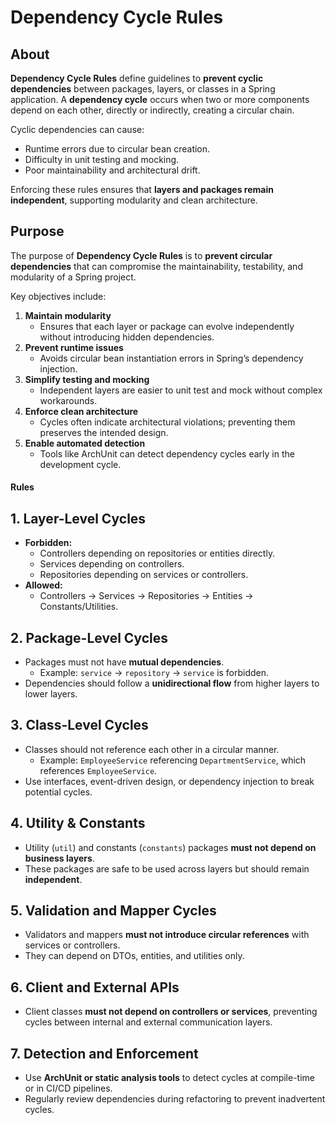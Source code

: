 # Dependency Cycle Rules

## About

**Dependency Cycle Rules** define guidelines to **prevent cyclic dependencies** between packages, layers, or classes in a Spring application. A **dependency cycle** occurs when two or more components depend on each other, directly or indirectly, creating a circular chain.

Cyclic dependencies can cause:

* Runtime errors due to circular bean creation.
* Difficulty in unit testing and mocking.
* Poor maintainability and architectural drift.

Enforcing these rules ensures that **layers and packages remain independent**, supporting modularity and clean architecture.

## Purpose

The purpose of **Dependency Cycle Rules** is to **prevent circular dependencies** that can compromise the maintainability, testability, and modularity of a Spring project.

Key objectives include:

1. **Maintain modularity**
   * Ensures that each layer or package can evolve independently without introducing hidden dependencies.
2. **Prevent runtime issues**
   * Avoids circular bean instantiation errors in Spring’s dependency injection.
3. **Simplify testing and mocking**
   * Independent layers are easier to unit test and mock without complex workarounds.
4. **Enforce clean architecture**
   * Cycles often indicate architectural violations; preventing them preserves the intended design.
5. **Enable automated detection**
   * Tools like ArchUnit can detect dependency cycles early in the development cycle.

#### Rules

## **1. Layer-Level Cycles**

* **Forbidden:**
  * Controllers depending on repositories or entities directly.
  * Services depending on controllers.
  * Repositories depending on services or controllers.
* **Allowed:**
  * Controllers → Services → Repositories → Entities → Constants/Utilities.

## **2. Package-Level Cycles**

* Packages must not have **mutual dependencies**.
  * Example: `service` → `repository` → `service` is forbidden.
* Dependencies should follow a **unidirectional flow** from higher layers to lower layers.

## **3. Class-Level Cycles**

* Classes should not reference each other in a circular manner.
  * Example: `EmployeeService` referencing `DepartmentService`, which references `EmployeeService`.
* Use interfaces, event-driven design, or dependency injection to break potential cycles.

## **4. Utility & Constants**

* Utility (`util`) and constants (`constants`) packages **must not depend on business layers**.
* These packages are safe to be used across layers but should remain **independent**.

## **5. Validation and Mapper Cycles**

* Validators and mappers **must not introduce circular references** with services or controllers.
* They can depend on DTOs, entities, and utilities only.

## **6. Client and External APIs**

* Client classes **must not depend on controllers or services**, preventing cycles between internal and external communication layers.

## **7. Detection and Enforcement**

* Use **ArchUnit or static analysis tools** to detect cycles at compile-time or in CI/CD pipelines.
* Regularly review dependencies during refactoring to prevent inadvertent cycles.
